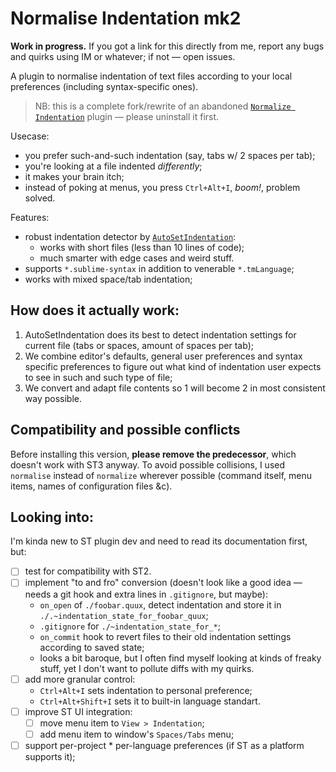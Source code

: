 # Normalise Indentation mk2

**Work in progress.** If you got a link for this directly from me, report any bugs and quirks using IM or whatever; if not — open issues.

A plugin to normalise indentation of text files according to your local preferences (including syntax-specific ones).

> NB: this is a complete fork/rewrite of an abandoned [`Normalize Indentation`](https://github.com/Ennosuke/Normalize-Indentation) plugin — please uninstall it first.

Usecase: 

- you prefer such-and-such indentation (say, tabs w/ 2 spaces per tab);
- you're looking at a file indented _differently_;
- it makes your brain itch;
- instead of poking at menus, you press `Ctrl+Alt+I`, *boom!*, problem solved.

Features:

- robust indentation detector by [`AutoSetIndentation`](https://packagecontrol.io/packages/AutoSetIndentation):
    - works with short files (less than 10 lines of code);
    - much smarter with edge cases and weird stuff.
- supports `*.sublime-syntax` in addition to venerable `*.tmLanguage`;
- works with mixed space/tab indentation;

## How does it actually work:

1. AutoSetIndentation does its best to detect indentation settings for current file (tabs or spaces, amount of spaces per tab);
2. We combine editor's defaults, general user preferences and syntax specific preferences to figure out what kind of indentation user expects to see in such and such type of file;
3. We convert and adapt file contents so 1 will become 2 in most consistent way possible.

## Compatibility and possible conflicts

Before installing this version, __please remove the predecessor__, which doesn't work with ST3 anyway. To avoid possible collisions, I used `normalise` instead of `normalize` wherever possible (command itself, menu items, names of configuration files &c). 

## Looking into:

I'm kinda new to ST plugin dev and need to read its documentation first, but:

- [ ] test for compatibility with ST2.
- [ ] implement "to and fro" conversion (doesn't look like a good idea — needs a git hook and extra lines in `.gitignore`, but maybe):
    - `on_open` of `./foobar.quux`, detect indentation and store it in `./.~indentation_state_for_foobar_quux`;
    - `.gitignore` for `./~indentation_state_for_*`;
    - `on_commit` hook to revert files to their old indentation settings according to saved state;
    - looks a bit baroque, but I often find myself looking at kinds of freaky stuff, yet I don't want to pollute diffs with my quirks.
- [ ] add more granular control:
    - `Ctrl+Alt+I` sets indentation to personal preference;
    - `Ctrl+Alt+Shift+I` sets it to built-in language standart.
- [ ] improve ST UI integration:
    - [ ] move menu item to `View > Indentation`;
    - [ ] add menu item to window's `Spaces/Tabs` menu;
- [ ] support per-project \* per-language preferences (if ST as a platform supports it);